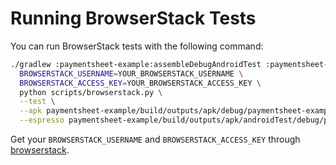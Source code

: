 # Running BrowserStack Tests

You can run BrowserStack tests with the following command:

```bash
./gradlew :paymentsheet-example:assembleDebugAndroidTest :paymentsheet-example:assembleDebug && \
  BROWSERSTACK_USERNAME=YOUR_BROWSERSTACK_USERNAME \
  BROWSERSTACK_ACCESS_KEY=YOUR_BROWSERSTACK_ACCESS_KEY \
  python scripts/browserstack.py \
  --test \
  --apk paymentsheet-example/build/outputs/apk/debug/paymentsheet-example-debug.apk \
  --espresso paymentsheet-example/build/outputs/apk/androidTest/debug/paymentsheet-example-debug-androidTest.apk
```

Get your `BROWSERSTACK_USERNAME` and `BROWSERSTACK_ACCESS_KEY` through [browserstack](https://app-automate.browserstack.com/dashboard/v2).
